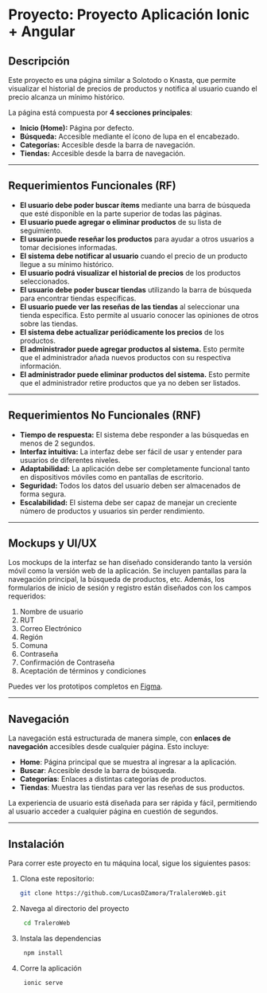 # Proyecto: Proyecto Aplicación Ionic + Angular

## Descripción

Este proyecto es una página similar a Solotodo o Knasta, que permite visualizar el historial de precios de productos y notifica al usuario cuando el precio alcanza un mínimo histórico. 

La página está compuesta por **4 secciones principales**:

- **Inicio (Home):** Página por defecto.
- **Búsqueda:** Accesible mediante el ícono de lupa en el encabezado.
- **Categorías:** Accesible desde la barra de navegación.
- **Tiendas:** Accesible desde la barra de navegación.

---

## Requerimientos Funcionales (RF)

- **El usuario debe poder buscar ítems** mediante una barra de búsqueda que esté disponible en la parte superior de todas las páginas.
- **El usuario puede agregar o eliminar productos** de su lista de seguimiento.
- **El usuario puede reseñar los productos** para ayudar a otros usuarios a tomar decisiones informadas.
- **El sistema debe notificar al usuario** cuando el precio de un producto llegue a su mínimo histórico.
- **El usuario podrá visualizar el historial de precios** de los productos seleccionados.
- **El usuario debe poder buscar tiendas** utilizando la barra de búsqueda para encontrar tiendas específicas.
- **El usuario puede ver las reseñas de las tiendas** al seleccionar una tienda específica. Esto permite al usuario conocer las opiniones de otros sobre las tiendas.
- **El sistema debe actualizar periódicamente los precios** de los productos.
- **El administrador puede agregar productos al sistema.** Esto permite que el administrador añada nuevos productos con su respectiva información.
- **El administrador puede eliminar productos del sistema.** Esto permite que el administrador retire productos que ya no deben ser listados.

---

## Requerimientos No Funcionales (RNF)

- **Tiempo de respuesta:** El sistema debe responder a las búsquedas en menos de 2 segundos.
- **Interfaz intuitiva:** La interfaz debe ser fácil de usar y entender para usuarios de diferentes niveles.
- **Adaptabilidad:** La aplicación debe ser completamente funcional tanto en dispositivos móviles como en pantallas de escritorio.
- **Seguridad:** Todos los datos del usuario deben ser almacenados de forma segura.
- **Escalabilidad:** El sistema debe ser capaz de manejar un creciente número de productos y usuarios sin perder rendimiento.

---

## Mockups y UI/UX

Los mockups de la interfaz se han diseñado considerando tanto la versión móvil como la versión web de la aplicación. Se incluyen pantallas para la navegación principal, la búsqueda de productos, etc. Además, los formularios de inicio de sesión y registro están diseñados con los campos requeridos:

1. Nombre de usuario
2. RUT
3. Correo Electrónico
4. Región
5. Comuna
6. Contraseña
7. Confirmación de Contraseña
8. Aceptación de términos y condiciones

Puedes ver los prototipos completos en [Figma](https://www.figma.com/design/27nvS768OmbEAa1kWNkBae/Solotodo?node-id=218-10834&t=Q1tA8qiBHgqHZT0g-1).

---

## Navegación

La navegación está estructurada de manera simple, con **enlaces de navegación** accesibles desde cualquier página. Esto incluye:

- **Home**: Página principal que se muestra al ingresar a la aplicación.
- **Buscar**: Accesible desde la barra de búsqueda.
- **Categorías**: Enlaces a distintas categorías de productos.
- **Tiendas**: Muestra las tiendas para ver las reseñas de sus productos.

La experiencia de usuario está diseñada para ser rápida y fácil, permitiendo al usuario acceder a cualquier página en cuestión de segundos.

---

## Instalación

Para correr este proyecto en tu máquina local, sigue los siguientes pasos:

1. Clona este repositorio:
   ```bash
   git clone https://github.com/LucasDZamora/TralaleroWeb.git
2. Navega al directorio del proyecto
   ```bash
    cd TraleroWeb
3. Instala las dependencias
   ```bash
    npm install
4. Corre la aplicación
   ```bash
    ionic serve

